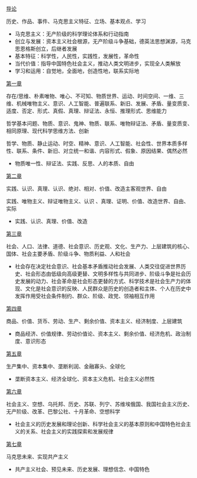 [导论](x/0.md)

历史、作品、事件、马克思主义特征、立场、基本观点、学习

- 马克思主义：无产阶级的科学理论体系和行动指南
- 创立与发展：资本主义社会根源，无产阶级斗争基础，德英法思想渊源，马克思恩格斯创立，后继者发展
- 基本特征：科学性，人民性，实践性，发展性，革命性
- 当代价值：指导中国特色社会主义，推动人类文明进步，实现全人类解放
- 学习和运用：自觉地，全面地，创造性地，联系实际地

[第一章](x/1.md)

存在/思维、朴素唯物、唯心、不可知、物质世界、运动、时间空间、一维、三维、机械唯物主义、意识、人工智能、普遍联系、新旧、发展、矛盾、量变质变、适度、否定、形式、真假、真理、辩证法、永恒、推理形式、思维能力

哲学基本问题、物质、意识、鬼神、物质、联系、唯物辩证法、矛盾、量变质变、相同原理、现代科学思维方法、创新

哲学、物质、静止运动、时空、精神、意识、人工智能、社会性、世界本质多样性、联系、条件、新旧、对立统一和谐、内容形式、假象、原因结果、偶然必然

- 物质唯一性、辩证法、实践、反思、人的本质、自由

[第二章](x/2.md)

实践、认识、真理、认识、绝对、相对、价值、改造主客观世界、自由

实践、唯物主义、辩证唯物主义、认识 、真理、证明、价值、改造世界、自由、实际

* 实践、认识、真理、价值、改造

[第三章](x/3.md)

社会、人口、法律、道德、社会意识、历史观、文化、生产力、上层建筑的核心、国体、社会主要矛盾、阶级斗争、物质利益、人和社会

* 社会存在决定社会意识、社会基本矛盾推动社会发展、人类交往促进世界历史、社会形态由低级向高级更替、文明多样性与共同进步、阶级斗争是社会历史发展的动力、社会革命是社会形态更替的方式、科学技术是社会生产力的体现、文化是社会意识的反映、人民群众是历史的创造者和主体、个人在历史中发挥作用受社会条件制约、群众、阶级、政党、领袖相互作用

[第四章](x/4.md)

商品、价值、货币、劳动、生产、剩余价值、资本主义、经济制度、上层建筑

* 商品经济、价值规律、劳动价值论、资本主义、剩余价值、经济危机、政治制度、意识形态

[第五章](x/5.md)

生产集中、资本集中、垄断利润、金融寡头、全球化

* 垄断资本主义、经济全球化、资本主义危机、社会主义必然性

[第六章](x/6.md)

社会主义、空想、乌托邦、历史、苏联、列宁、苏维埃俄国、我国社会主义历史、无产阶级、改革、巴黎公社、十月革命、空想科学

* 社会主义的历史发展和理论创新、科学社会主义的基本原则和中国特色社会主义的关系、社会主义的实践探索和发展规律

[第七章](x/7.md)

马克思未来、实现共产主义

* 共产主义社会、预见未来、历史发展、理想信念、中国特色